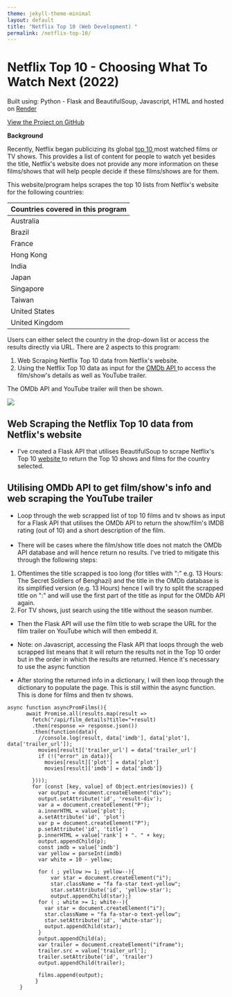 ```yaml
---
theme: jekyll-theme-minimal
layout: default
title: "Netflix Top 10 (Web Development) "
permalink: /netflix-top-10/
---
```


# Netflix Top 10 - Choosing What To Watch Next (2022)

Built using: Python - Flask and BeautifulSoup, Javascript, HTML and hosted on <a href="https://netflix-top-10.onrender.com/"> Render </a>

<link rel="stylesheet" href="https://cdnjs.cloudflare.com/ajax/libs/font-awesome/4.7.0/css/font-awesome.min.css">

<p class="view"><a href="https://github.com/domteo95/netflix-top-10"><i class="fa fa-github" style="font-size:24px"></i>  View the Project on GitHub</a></p>

**Background**

Recently, Netflix began publicizing its global <a href="https://top10.netflix.com/united-states"> top 10 </a> most watched films or TV shows. This provides a list of content for people to watch yet besides the title, Netflix's website does not provide any more information on these films/shows that will help people decide if these films/shows are for them.

This website/program helps scrapes the top 10 lists from Netflix's website for the following countries:

| Countries covered in this program |
| --------------------------------- |
| Australia                         |
| Brazil                            |
| France                            |
| Hong Kong                         |
| India                             |
| Japan                             |
| Singapore                         |
| Taiwan                            |
| United States                     |
| United Kingdom                    |

Users can either select the country in the drop-down list or access the results directly via URL. There are 2 aspects to this program:

1. Web Scraping Netflix Top 10 data from Netflix's website.
2. Using the Netflix Top 10 data as input for the <a href="https://www.omdbapi.com"> OMDb API </a> to access the film/show's details as well as YouTube trailer.

The OMDb API and YouTube trailer will then be shown.

<img src="/assets/img/netflix-top-10.gif">

## Web Scraping the Netflix Top 10 data from Netflix's website

- I've created a Flask API that utilises BeautifulSoup to scrape Netflix's Top 10 <a href="https://top10.netflix.com/united-states"> website </a> to return the Top 10 shows and films for the country selected.

## Utilising OMDb API to get film/show's info and web scraping the YouTube trailer

- Loop through the web scrapped list of top 10 films and tv shows as input for a Flask API that utilises the OMDb API to return the show/film's IMDB rating (out of 10) and a short description of the film. <br><br>
- There will be cases where the film/show title does not match the OMDb API database and will hence return no results. I've tried to mitigate this through the following steps:

1. Oftentimes the title scrapped is too long (for titles with ":" e.g. 13 Hours: The Secret Soldiers of Benghazi) and the title in the OMDb database is its simplified version (e.g. 13 Hours) hence I will try to split the scrapped title on ":" and will use the first part of the title as input for the OMDb API again.
2. For TV shows, just search using the title without the season number.

- Then the Flask API will use the film title to web scrape the URL for the film trailer on YouTube which will then embedd it.

- Note: on Javascript, accessing the Flask API that loops through the web scrapped list means that it will return the results not in the Top 10 order but in the order in which the results are returned. Hence it's necessary to use the async function

- After storing the returned info in a dictionary, I will then loop through the dictionary to populate the page. This is still within the async function. This is done for films and then tv shows.

```
async function asyncPromFilms(){
      await Promise.all(results.map(result =>
        fetch("/api/film_details?title="+result)
        .then(response => response.json())
        .then(function(data){
          //console.log(result, data['imdb'], data['plot'], data['trailer_url']);
          movies[result]['trailer_url'] = data['trailer_url']
          if (!("error" in data)){
            movies[result]['plot'] = data['plot']
            movies[result]['imdb'] = data['imdb']}

        })));
        for (const [key, value] of Object.entries(movies)) {
          var output = document.createElement("div");
          output.setAttribute('id', 'result-div');
          var a = document.createElement("P");
          a.innerHTML = value['plot'];
          a.setAttribute('id', 'plot')
          var p = document.createElement("P");
          p.setAttribute('id', 'title')
          p.innerHTML = value['rank'] + ". " + key;
          output.appendChild(p);
          const imdb = value['imdb']
          var yellow = parseInt(imdb)
          var white = 10 - yellow;

          for ( ; yellow >= 1; yellow--){
              var star = document.createElement("i");
              star.className = "fa fa-star text-yellow";
              star.setAttribute('id', 'yellow-star');
              output.appendChild(star);}
          for ( ; white >= 1; white--){
            var star = document.createElement("i");
            star.className = "fa fa-star-o text-yellow";
            star.setAttribute('id', 'white-star');
            output.appendChild(star);
          }
          output.appendChild(a);
          var trailer = document.createElement("iframe");
          trailer.src = value['trailer_url'];
          trailer.setAttribute('id', 'trailer')
          output.appendChild(trailer);

          films.append(output);
         }
    }

```
